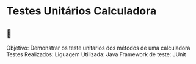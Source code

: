 # Testes Unitários Calculadora

## 🔎
Objetivo: Demonstrar os teste unitarios dos métodos de uma calculadora
Testes Realizados:
Liguagem Utilizada: Java
Framework de teste: JUnit


